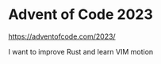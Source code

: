 # Advent of Code 2023

<https://adventofcode.com/2023/>

I want to improve Rust and learn VIM motion
